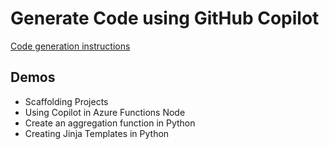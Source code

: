 # Generate Code using GitHub Copilot​

[Code generation instructions](https://code.visualstudio.com/updates/v1_93#_code-generation-instructions)

## Demos

- Scaffolding Projects
- Using Copilot in Azure Functions Node
- Create an aggregation function in Python
- Creating Jinja Templates in Python
